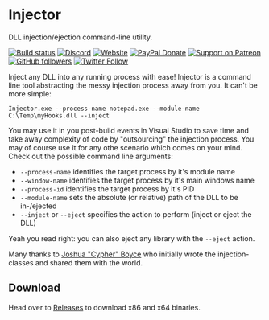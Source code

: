 # Injector

DLL injection/ejection command-line utility.

[![Build status](https://ci.appveyor.com/api/projects/status/lhpqy99c5lxjxaxv?svg=true)](https://ci.appveyor.com/project/nefarius/injector) [![Discord](https://img.shields.io/discord/346756263763378176.svg)](https://discord.gg/QTJpBX5)  [![Website](https://img.shields.io/website-up-down-green-red/https/vigem.org.svg?label=ViGEm.org)](https://vigem.org/) [![PayPal Donate](https://img.shields.io/badge/paypal-donate-blue.svg)](<https://paypal.me/NefariusMaximus>) [![Support on Patreon](https://img.shields.io/badge/patreon-donate-orange.svg)](<https://www.patreon.com/nefarius>) [![GitHub followers](https://img.shields.io/github/followers/nefarius.svg?style=social&label=Follow)](https://github.com/nefarius) [![Twitter Follow](https://img.shields.io/twitter/follow/nefariusmaximus.svg?style=social&label=Follow)](https://twitter.com/nefariusmaximus)

Inject any DLL into any running process with ease! Injector is a command line tool abstracting the messy injection process away from you. It can't be more simple:

`Injector.exe --process-name notepad.exe --module-name C:\Temp\myHooks.dll --inject`

You may use it in you post-build events in Visual Studio to save time and take away complexity of code by "outsourcing" the injection process. You may of course use it for any othe scenario which comes on your mind. Check out the possible command line arguments:

- `--process-name` identifies the target process by it's module name
- `--window-name` identifies the target process by it's main windows name
- `--process-id` identifies the target process by it's PID
- `--module-name` sets the absolute (or relative) path of the DLL to be in-/ejected
- `--inject` or `--eject` specifies the action to perform (inject or eject the DLL)

Yeah you read right: you can also eject any library with the `--eject` action.

Many thanks to [Joshua "Cypher" Boyce](http://www.raptorfactor.com/) who initially wrote the injection-classes and shared them with the world.

## Download

Head over to [Releases](https://github.com/nefarius/Injector/releases/latest) to download x86 and x64 binaries.
